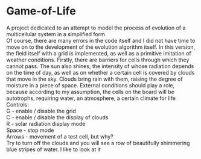 # Game-of-Life
A project dedicated to an attempt to model the process of evolution of a multicellular system in a simplified form <br/>
Of course, there are many errors in the code itself and I did not have time to move on to the development of the evolution algorithm itself. 
In this version, the field itself with a grid is implemented, as well as a primitive imitation of weather conditions. Firstly, there are barriers for cells through which they cannot pass. The sun also shines, the intensity of whose radiation depends on the time of day, as well as on whether a certain cell is covered by clouds that move in the sky. Clouds bring rain with them, raising the degree of moisture in a piece of space.
External conditions should play a role, because according to my
assumption, the cells on the board will be autotrophs, requiring water, an atmosphere, a certain climate for life <br/> 
Controls: <br/> 
G - enable / disable the grid<br/> 
C - enable / disable the display of clouds <br/> 
R - solar radiation display mode <br/> 
Space - stop mode <br/> 
Arrows - movement of a test cell, but why? <br/> 
Try to turn off the clouds and you will see a row of beautifully shimmering blue stripes of water. I like to look at it <br/> 
